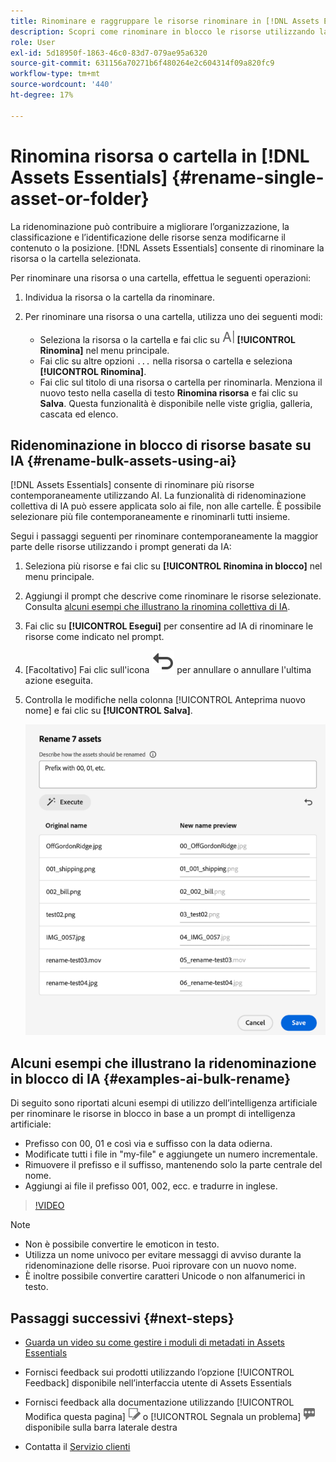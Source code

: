 ```yaml
---
title: Rinominare e raggruppare le risorse rinominare in [!DNL Assets Essentials]
description: Scopri come rinominare in blocco le risorse utilizzando la nuova interfaccia utente di Assets (Assets Essentials). Consente di rinominare più risorse contemporaneamente.
role: User
exl-id: 5d18950f-1863-46c0-83d7-079ae95a6320
source-git-commit: 631156a70271b6f480264e2c604314f09a820fc9
workflow-type: tm+mt
source-wordcount: '440'
ht-degree: 17%

---
```


# Rinomina risorsa o cartella in [!DNL Assets Essentials] {#rename-single-asset-or-folder}

La ridenominazione può contribuire a migliorare l’organizzazione, la classificazione e l’identificazione delle risorse senza modificarne il contenuto o la posizione. [!DNL Assets Essentials] consente di rinominare la risorsa o la cartella selezionata.

Per rinominare una risorsa o una cartella, effettua le seguenti operazioni:

1. Individua la risorsa o la cartella da rinominare.

1. Per rinominare una risorsa o una cartella, utilizza uno dei seguenti modi:

   * Seleziona la risorsa o la cartella e fai clic su ![icona Rinomina](assets/do-not-localize/rename-icon.png) **[!UICONTROL Rinomina]** nel menu principale.
   * Fai clic su altre opzioni `...` nella risorsa o cartella e seleziona **[!UICONTROL Rinomina]**.
   * Fai clic sul titolo di una risorsa o cartella per rinominarla. Menziona il nuovo testo nella casella di testo **Rinomina risorsa** e fai clic su **Salva**. Questa funzionalità è disponibile nelle viste griglia, galleria, cascata ed elenco.

## Ridenominazione in blocco di risorse basate su IA {#rename-bulk-assets-using-ai}

[!DNL Assets Essentials] consente di rinominare più risorse contemporaneamente utilizzando AI. La funzionalità di ridenominazione collettiva di IA può essere applicata solo ai file, non alle cartelle. È possibile selezionare più file contemporaneamente e rinominarli tutti insieme.

Segui i passaggi seguenti per rinominare contemporaneamente la maggior parte delle risorse utilizzando i prompt generati da IA:

1. Seleziona più risorse e fai clic su **[!UICONTROL Rinomina in blocco]** nel menu principale.

1. Aggiungi il prompt che descrive come rinominare le risorse selezionate. Consulta [alcuni esempi che illustrano la rinomina collettiva di IA](#examples-ai-bulk-rename).

1. Fai clic su **[!UICONTROL Esegui]** per consentire ad IA di rinominare le risorse come indicato nel prompt.

1. [Facoltativo] Fai clic sull&#39;icona ![Annulla](assets/do-not-localize/undo.svg) per annullare o annullare l&#39;ultima azione eseguita.

1. Controlla le modifiche nella colonna [!UICONTROL Anteprima nuovo nome] e fai clic su **[!UICONTROL Salva]**.

   ![Ridenominazione collettiva IA](assets/ai-bulk-rename.png)

## Alcuni esempi che illustrano la ridenominazione in blocco di IA {#examples-ai-bulk-rename}

Di seguito sono riportati alcuni esempi di utilizzo dell’intelligenza artificiale per rinominare le risorse in blocco in base a un prompt di intelligenza artificiale:

* Prefisso con 00, 01 e così via e suffisso con la data odierna.
* Modificate tutti i file in &quot;my-file&quot; e aggiungete un numero incrementale.
* Rimuovere il prefisso e il suffisso, mantenendo solo la parte centrale del nome.
* Aggiungi ai file il prefisso 001, 002, ecc. e tradurre in inglese.

>[!VIDEO](https://video.tv.adobe.com/v/3440975)

>[!NOTE]
>
> * Non è possibile convertire le emoticon in testo.
> * Utilizza un nome univoco per evitare messaggi di avviso durante la ridenominazione delle risorse. Puoi riprovare con un nuovo nome.
> * È inoltre possibile convertire caratteri Unicode o non alfanumerici in testo.

## Passaggi successivi {#next-steps}

* [Guarda un video su come gestire i moduli di metadati in Assets Essentials](https://experienceleague.adobe.com/docs/experience-manager-learn/assets-essentials/configuring/metadata-forms.html?lang=it)

* Fornisci feedback sui prodotti utilizzando l’opzione [!UICONTROL Feedback] disponibile nell’interfaccia utente di Assets Essentials

* Fornisci feedback alla documentazione utilizzando [!UICONTROL Modifica questa pagina] ![modifica la pagina](assets/do-not-localize/edit-page.png) o [!UICONTROL Segnala un problema] ![crea un problema GitHub](assets/do-not-localize/github-issue.png) disponibile sulla barra laterale destra

* Contatta il [Servizio clienti](https://experienceleague.adobe.com/?support-solution=General&amp;lang=it#support)

